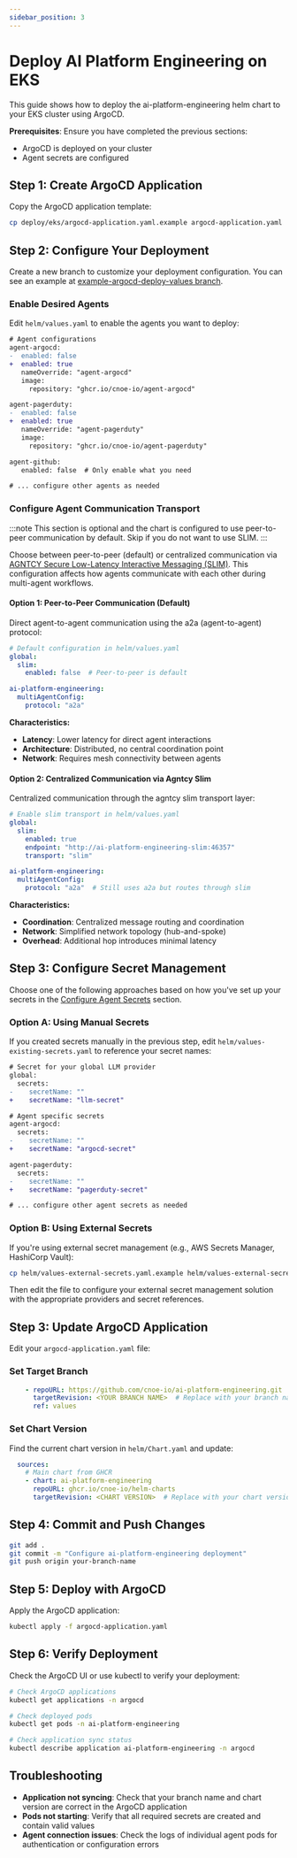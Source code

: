 ```yaml
---
sidebar_position: 3
---
```


# Deploy AI Platform Engineering on EKS

This guide shows how to deploy the ai-platform-engineering helm chart to your EKS cluster using ArgoCD.

**Prerequisites**: Ensure you have completed the previous sections:
- ArgoCD is deployed on your cluster
- Agent secrets are configured

## Step 1: Create ArgoCD Application

Copy the ArgoCD application template:

```bash
cp deploy/eks/argocd-application.yaml.example argocd-application.yaml
```

## Step 2: Configure Your Deployment

Create a new branch to customize your deployment configuration. You can see an example at [example-argocd-deploy-values branch](https://github.com/cnoe-io/ai-platform-engineering/compare/main...example-argocd-deploy-values).

### Enable Desired Agents

Edit `helm/values.yaml` to enable the agents you want to deploy:

```diff
# Agent configurations
agent-argocd:
-  enabled: false
+  enabled: true
   nameOverride: "agent-argocd"
   image:
     repository: "ghcr.io/cnoe-io/agent-argocd"

agent-pagerduty:
-  enabled: false
+  enabled: true
   nameOverride: "agent-pagerduty"
   image:
     repository: "ghcr.io/cnoe-io/agent-pagerduty"

agent-github:
   enabled: false  # Only enable what you need

# ... configure other agents as needed
```

### Configure Agent Communication Transport

:::note
This section is optional and the chart is configured to use peer-to-peer communication by default. Skip if you do not want to use SLIM.
:::

Choose between peer-to-peer (default) or centralized communication via [AGNTCY Secure Low-Latency Interactive Messaging (SLIM)](https://docs.agntcy.org/messaging/slim-core/). This configuration affects how agents communicate with each other during multi-agent workflows.

#### Option 1: Peer-to-Peer Communication (Default)

Direct agent-to-agent communication using the a2a (agent-to-agent) protocol:

```yaml
# Default configuration in helm/values.yaml
global:
  slim:
    enabled: false  # Peer-to-peer is default

ai-platform-engineering:
  multiAgentConfig:
    protocol: "a2a"
```

**Characteristics:**
- **Latency**: Lower latency for direct agent interactions
- **Architecture**: Distributed, no central coordination point
- **Network**: Requires mesh connectivity between agents

#### Option 2: Centralized Communication via Agntcy Slim

Centralized communication through the agntcy slim transport layer:

```yaml
# Enable slim transport in helm/values.yaml
global:
  slim:
    enabled: true
    endpoint: "http://ai-platform-engineering-slim:46357"
    transport: "slim"

ai-platform-engineering:
  multiAgentConfig:
    protocol: "a2a"  # Still uses a2a but routes through slim
```

**Characteristics:**
- **Coordination**: Centralized message routing and coordination
- **Network**: Simplified network topology (hub-and-spoke)
- **Overhead**: Additional hop introduces minimal latency

## Step 3: Configure Secret Management

Choose one of the following approaches based on how you've set up your secrets in the [Configure Agent Secrets](./configure-agent-secrets.md) section.

### Option A: Using Manual Secrets

If you created secrets manually in the previous step, edit `helm/values-existing-secrets.yaml` to reference your secret names:

```diff
# Secret for your global LLM provider
global:
  secrets:
-    secretName: ""
+    secretName: "llm-secret"

# Agent specific secrets
agent-argocd:
  secrets:
-    secretName: ""
+    secretName: "argocd-secret"

agent-pagerduty:
  secrets:
-    secretName: ""
+    secretName: "pagerduty-secret"

# ... configure other agent secrets as needed
```

### Option B: Using External Secrets

If you're using external secret management (e.g., AWS Secrets Manager, HashiCorp Vault):

```bash
cp helm/values-external-secrets.yaml.example helm/values-external-secrets.yaml
```

Then edit the file to configure your external secret management solution with the appropriate providers and secret references.

## Step 3: Update ArgoCD Application

Edit your `argocd-application.yaml` file:

### Set Target Branch
```yaml
    - repoURL: https://github.com/cnoe-io/ai-platform-engineering.git
      targetRevision: <YOUR BRANCH NAME>  # Replace with your branch name
      ref: values
```

### Set Chart Version
Find the current chart version in `helm/Chart.yaml` and update:
```yaml
  sources:
    # Main chart from GHCR
    - chart: ai-platform-engineering
      repoURL: ghcr.io/cnoe-io/helm-charts
      targetRevision: <CHART VERSION>  # Replace with your chart version
```

## Step 4: Commit and Push Changes

```bash
git add .
git commit -m "Configure ai-platform-engineering deployment"
git push origin your-branch-name
```

## Step 5: Deploy with ArgoCD

Apply the ArgoCD application:

```bash
kubectl apply -f argocd-application.yaml
```

## Step 6: Verify Deployment

Check the ArgoCD UI or use kubectl to verify your deployment:

```bash
# Check ArgoCD applications
kubectl get applications -n argocd

# Check deployed pods
kubectl get pods -n ai-platform-engineering

# Check application sync status
kubectl describe application ai-platform-engineering -n argocd
```

## Troubleshooting

- **Application not syncing**: Check that your branch name and chart version are correct in the ArgoCD application
- **Pods not starting**: Verify that all required secrets are created and contain valid values
- **Agent connection issues**: Check the logs of individual agent pods for authentication or configuration errors